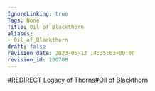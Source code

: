 ```yaml
---
IgnoreLinking: true
Tags: None
Title: Oil of Blackthorn
aliases:
- Oil_of_Blackthorn
draft: false
revision_date: 2023-05-13 14:35:03+00:00
revision_id: 100708
---
```


#REDIRECT Legacy of Thorns#Oil of Blackthorn